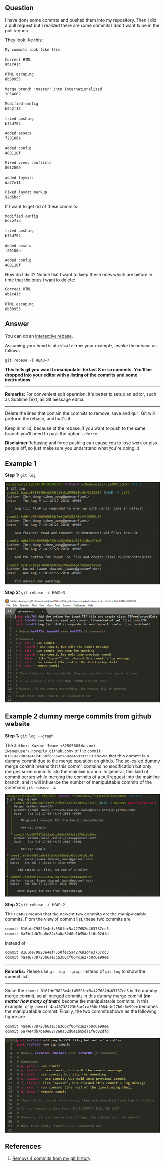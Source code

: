 ## Question
I have done some commits and pushed them into my repository. Then I did a pull request but I realized there are some commits I don't want to be in the pull request.

They look like this:
```
My commits look like this:

Correct HTML    
ab1c41c 

HTML escaping   
8b38955 

Merge branch 'master' into internationalized    
2854662

Modified config 
b942f13 

tried pushing   
b73d792 

Added assets    
f20106e 

Added config    
408118f 

Fixed views conflicts   
86f2509 

added layouts   
da27e11 

Fixed layout markup
92d6bcc 
```
If I want to get rid of these commits:
```
Modified config 
b942f13 

tried pushing   
b73d792 

Added assets    
f20106e 

Added config    
408118f 
```
How do I do it? Notice that I want to keep these ones which are before in time that the ones i want to delete:
```
Correct HTML    
ab1c41c 

HTML escaping   
8b38955
```

## Answer
You can do an [interactive rebase](https://git-scm.com/book/en/v2/Git-Tools-Rewriting-History).

Assuming your head is at `ab1c41c` from your example, invoke the rebase as follows
```
git rebase -i HEAD~7
```
**This tells git you want to manipulate the last 8 or so commits. You'll be dropped into your editor with a listing of the commits and some instructions.**

---

**Remarks:** For convenient edit operation, it's better to setup an editor, such as Sublime Text, as Git message editor.

---

Delete the lines that contain the commits to remove, save and quit. Git will preform the rebase, and that's it.

Keep in mind, because of the rebase, if you want to push to the same branch you'll need to pass the option `--force`.

**Disclaimer** Rebasing and force pushing can cause you to lose work or piss people off, so just make sure you understand what you're doing. :)

## Example 1

**Step 1:** `git log`

![](../img/git-rebase--i/git-log.png?raw=true)

**Step 2:** `git rebase -i HEAD~3`

![](../img/git-rebase--i/git-rebase-i.png?raw=true)

## Example 2 dummy merge commits from github website

**Step 1:** `git log --graph`

The `Author: Kazumi Iwane <32505663+kazumi-iwane@users.noreply.github.com>` of the `commit 8161de79823e4ef4550fec5a427682d463737cc3` shows that this commit is a dummy commit due to the merge operation on github. The so-called dummy merge commit means that this commit contains no modification but only merges some commits into the mainline branch. In general, this kind of commit occurs while merging the commits of a pull request into the mainline branch, and it will influence the number of manipulatable commits of the command `git rebase -i`. 

![](../img/git-rebase--i/git-log-dummy-merge.png?raw=true)

**Step 2:** `git rebase -i HEAD~2`

The `HEAD~2` means that the newest two commits are the manipulatable commits. From the view of commit list, these two commits are

```
commit 8161de79823e4ef4550fec5a427682d463737cc3
commit 6a79e4db7ba0e82c8a0a52d0e1b95da1f6c02dfd
```

instead of

```
commit 8161de79823e4ef4550fec5a427682d463737cc3
commit 4aa46738723b6ae1ca366cf064c3e27b0c6e99ee
```

---

**Remarks:** Please use `git log --graph` instead of `git log` to show the commit list.

---

Since the `commit 8161de79823e4ef4550fec5a427682d463737cc3` is the dummy merge commit, so all merged commits in this dummy merge commit (***no matter how many of them***) become the manipulatable commits. In this example, only `commit 4aa46738723b6ae1ca366cf064c3e27b0c6e99ee` becomes the manipulatable commit. Finally, the two commits shown as the following figure are 

```
commit 4aa46738723b6ae1ca366cf064c3e27b0c6e99ee
commit 6a79e4db7ba0e82c8a0a52d0e1b95da1f6c02dfd
```

![](../img/git-rebase--i/git-rebase-i-dummy-merge.png?raw=true)

## References
1. [Remove 4 commits from my git history](https://stackoverflow.com/questions/11113322/remove-4-commits-from-my-git-history)
